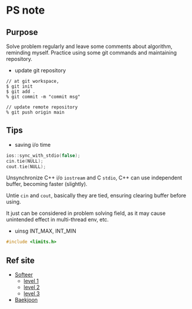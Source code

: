 # PS note

## Purpose
Solve problem regularly and leave some comments about algorithm, reminding myself.
Practice using some git commands and maintaining repository.

* update git repository
```
// at git workspace,
$ git init
$ git add .
% git commit -m "commit msg"

// update remote repository
% git push origin main
```

## Tips
* saving i/o time
```c
ios::sync_with_stdio(false);
cin.tie(NULL);
cout.tie(NULL);
```
Unsynchronize C++ i/o `iostream` and C `stdio`, C++ can use independent buffer, becoming faster (slightly). 

Untie `cin` and `cout`, basically they are tied, ensuring clearing buffer before using.

It just can be considered in problem solving field, as it may cause unintended effect in multi-thread env, etc.

* uinsg INT_MAX, INT_MIN
```c
#include <limits.h>
```

## Ref site
* [Softeer](https://softeer.ai/index)
    * [level 1](https://github.com/Sunghooon/ps_algorithm/tree/main/softeer/lv_1)
    * [level 2](https://github.com/Sunghooon/ps_algorithm/tree/main/softeer/lv_2)
    * [level 3](https://github.com/Sunghooon/ps_algorithm/tree/main/softeer/lv_3)
* [Baekjoon](https://www.acmicpc.net/)